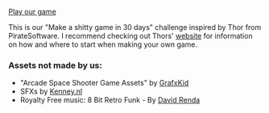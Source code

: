 [Play our game](https://tactikerl.github.io/ShittySidescroller/)

This is our "Make a shitty game in 30 days" challenge inspired by Thor from PirateSoftware.
I recommend checking out Thors' [website](https://www.develop.games/) for information on how and where to start when making your own game.

### Assets not made by us:

- "Arcade Space Shooter Game Assets" by [GrafxKid](https://grafxkid.carrd.co/)
- SFXs by [Kenney.nl](https://www.kenney.nl/)
- Royalty Free music: 8 Bit Retro Funk - By [David Renda](https://www.fesliyanstudios.com/royalty-free-music/downloads-c/8-bit-music/6)
